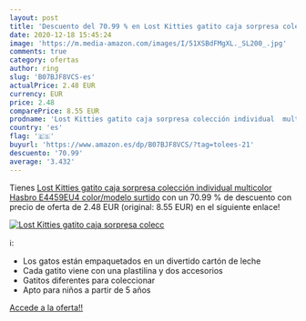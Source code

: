 ```yaml
---
layout: post
title: 'Descuento del 70.99 % en Lost Kitties gatito caja sorpresa colecc'
date: 2020-12-18 15:45:24
image: 'https://m.media-amazon.com/images/I/51XSBdFMgXL._SL200_.jpg'
comments: true
category: ofertas
author: ring
slug: 'B07BJF8VCS-es'
actualPrice: 2.48 EUR
currency: EUR
price: 2.48
comparePrice: 8.55 EUR
prodname: 'Lost Kitties gatito caja sorpresa colección individual  multicolor  Hasbro E4459EU4    color/modelo surtido'
country: 'es'
flag: '🇪🇸'
buyurl: 'https://www.amazon.es/dp/B07BJF8VCS/?tag=tolees-21'
descuento: '70.99'
average: '3.432'
---
```


Tienes [Lost Kitties gatito caja sorpresa colección individual  multicolor  Hasbro E4459EU4    color/modelo surtido](https://www.amazon.es/dp/B07BJF8VCS/?tag=tolees-21) con un 70.99 % de descuento con precio de oferta de 2.48 EUR (original: 8.55 EUR) en el siguiente enlace!

[![Lost Kitties gatito caja sorpresa colecc](https://m.media-amazon.com/images/I/51XSBdFMgXL._SL200_.jpg)](https://www.amazon.es/dp/B07BJF8VCS/?tag=tolees-21)

ℹ️:

- Los gatos están empaquetados en un divertido cartón de leche
- Cada gatito viene con una plastilina y dos accesorios
- Gatitos diferentes para coleccionar
- Apto para niños a partir de 5 años

[Accede a la oferta!!](https://www.amazon.es/dp/B07BJF8VCS/?tag=tolees-21)
